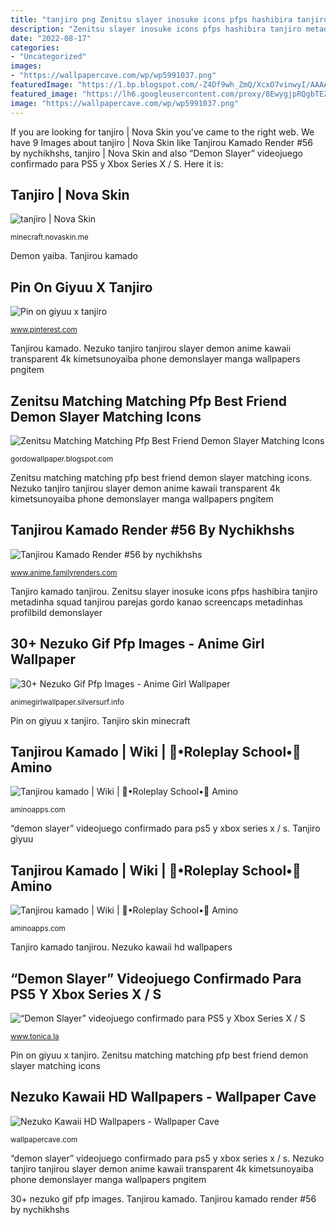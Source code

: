 ```yaml
---
title: "tanjiro png Zenitsu slayer inosuke icons pfps hashibira tanjiro metadinha squad tanjirou parejas gordo kanao screencaps metadinhas profilbild demonslayer"
description: "Zenitsu slayer inosuke icons pfps hashibira tanjiro metadinha squad tanjirou parejas gordo kanao screencaps metadinhas profilbild demonslayer"
date: "2022-08-17"
categories:
- "Uncategorized"
images:
- "https://wallpapercave.com/wp/wp5991037.png"
featuredImage: "https://1.bp.blogspot.com/-Z4Df9wh_ZmQ/XcxO7vinwyI/AAAAAAAAh5E/8g11zkfzOKYZSRp7-lyFNuGeKGsAmCF6QCLcBGAsYHQ/w800/ddk8m5i-35f18e8e-bd5a-401e-a011-32e03113025a.png"
featured_image: "https://lh6.googleusercontent.com/proxy/8EwygjpRQgbTEZMIKsvqkWHIees4TroXTiyKe8gqsVTqxuG6v-n0E7bxyFpILXI4l2WPV-WYh4KSR-gU5sGUSBlTybewHkvN6kPyYdlw_Yy25_2fEj-JopPhfCl0_OGm=w1200-h630-p-k-no-nu"
image: "https://wallpapercave.com/wp/wp5991037.png"
---
```


If you are looking for tanjiro | Nova Skin you've came to the right web. We have 9 Images about tanjiro | Nova Skin like Tanjirou Kamado Render #56 by nychikhshs, tanjiro | Nova Skin and also “Demon Slayer” videojuego confirmado para PS5 y Xbox Series X / S. Here it is:

## Tanjiro | Nova Skin

![tanjiro | Nova Skin](https://lh3.googleusercontent.com/lzIIZiRSgfL70YS77Tw7G1Pdqi_4o9HOKwgC9EmJ7qxOf96NAiaelKkzSHdTigY9ioVsanKx73bgG7W3PN0R6Q=s500 "Kamado tanjirou tanjiro")

<small>minecraft.novaskin.me</small>

Demon yaiba. Tanjirou kamado

## Pin On Giyuu X Tanjiro

![Pin on giyuu x tanjiro](https://i.pinimg.com/736x/bd/92/93/bd9293b61065875a81231cb77d92f663.jpg "Kamado tanjirou tanjiro")

<small>www.pinterest.com</small>

Tanjirou kamado. Nezuko tanjiro tanjirou slayer demon anime kawaii transparent 4k kimetsunoyaiba phone demonslayer manga wallpapers pngitem

## Zenitsu Matching Matching Pfp Best Friend Demon Slayer Matching Icons

![Zenitsu Matching Matching Pfp Best Friend Demon Slayer Matching Icons](https://lh6.googleusercontent.com/proxy/8EwygjpRQgbTEZMIKsvqkWHIees4TroXTiyKe8gqsVTqxuG6v-n0E7bxyFpILXI4l2WPV-WYh4KSR-gU5sGUSBlTybewHkvN6kPyYdlw_Yy25_2fEj-JopPhfCl0_OGm=w1200-h630-p-k-no-nu "Nezuko tanjiro tanjirou slayer demon anime kawaii transparent 4k kimetsunoyaiba phone demonslayer manga wallpapers pngitem")

<small>gordowallpaper.blogspot.com</small>

Zenitsu matching matching pfp best friend demon slayer matching icons. Nezuko tanjiro tanjirou slayer demon anime kawaii transparent 4k kimetsunoyaiba phone demonslayer manga wallpapers pngitem

## Tanjirou Kamado Render #56 By Nychikhshs

![Tanjirou Kamado Render #56 by nychikhshs](https://1.bp.blogspot.com/-Z4Df9wh_ZmQ/XcxO7vinwyI/AAAAAAAAh5E/8g11zkfzOKYZSRp7-lyFNuGeKGsAmCF6QCLcBGAsYHQ/w800/ddk8m5i-35f18e8e-bd5a-401e-a011-32e03113025a.png "Nezuko kawaii hd wallpapers")

<small>www.anime.familyrenders.com</small>

Tanjiro kamado tanjirou. Zenitsu slayer inosuke icons pfps hashibira tanjiro metadinha squad tanjirou parejas gordo kanao screencaps metadinhas profilbild demonslayer

## 30+ Nezuko Gif Pfp Images - Anime Girl Wallpaper

![30+ Nezuko Gif Pfp Images - Anime Girl Wallpaper](https://i.pinimg.com/originals/ab/cd/db/abcddb5e57e3ab0ad0679751ec628661.gif "Pin on giyuu x tanjiro")

<small>animegirlwallpaper.silversurf.info</small>

Pin on giyuu x tanjiro. Tanjiro skin minecraft

## Tanjirou Kamado | Wiki | 🖤•Roleplay School•🖤 Amino

![Tanjirou kamado | Wiki | 🖤•Roleplay School•🖤 Amino](https://pm1.narvii.com/7621/cbccd80dfa118e5db36fcaef06e98ce221a7825br1-736-1041v2_hq.jpg "Nezuko tanjiro tanjirou slayer demon anime kawaii transparent 4k kimetsunoyaiba phone demonslayer manga wallpapers pngitem")

<small>aminoapps.com</small>

“demon slayer” videojuego confirmado para ps5 y xbox series x / s. Tanjiro giyuu

## Tanjirou Kamado | Wiki | 🖤•Roleplay School•🖤 Amino

![Tanjirou kamado | Wiki | 🖤•Roleplay School•🖤 Amino](https://pm1.narvii.com/7621/a0df595e0c7959b923139f5f171ce932f438e28er1-721-1024v2_hq.jpg "Zenitsu matching matching pfp best friend demon slayer matching icons")

<small>aminoapps.com</small>

Tanjiro kamado tanjirou. Nezuko kawaii hd wallpapers

## “Demon Slayer” Videojuego Confirmado Para PS5 Y Xbox Series X / S

![“Demon Slayer” videojuego confirmado para PS5 y Xbox Series X / S](https://assets.tonica.la/__export/1612817416040/sites/debate/img/2021/02/08/kimetsu-no-yaiba-videojuego.jpg_242310155.jpg "Nezuko tanjiro tanjirou slayer demon anime kawaii transparent 4k kimetsunoyaiba phone demonslayer manga wallpapers pngitem")

<small>www.tonica.la</small>

Pin on giyuu x tanjiro. Zenitsu matching matching pfp best friend demon slayer matching icons

## Nezuko Kawaii HD Wallpapers - Wallpaper Cave

![Nezuko Kawaii HD Wallpapers - Wallpaper Cave](https://wallpapercave.com/wp/wp5991037.png "Zenitsu matching matching pfp best friend demon slayer matching icons")

<small>wallpapercave.com</small>

“demon slayer” videojuego confirmado para ps5 y xbox series x / s. Nezuko tanjiro tanjirou slayer demon anime kawaii transparent 4k kimetsunoyaiba phone demonslayer manga wallpapers pngitem

30+ nezuko gif pfp images. Tanjirou kamado. Tanjirou kamado render #56 by nychikhshs
